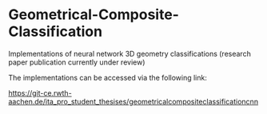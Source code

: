 # Geometrical-Composite-Classification
Implementations of neural network 3D geometry classifications (research paper publication currently under review)

The implementations can be accessed via the following link:

https://git-ce.rwth-aachen.de/ita_pro_student_thesises/geometricalcompositeclassificationcnn
